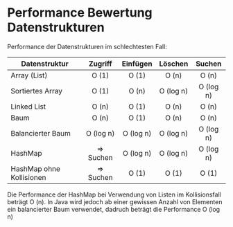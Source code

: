 # Performance Bewertung Datenstrukturen

Performance der Datenstrukturen im schlechtesten Fall:

| Datenstruktur            | Zugriff   | Einfügen  | Löschen   | Suchen    |
| ------------------------ |:---------:|:---------:|:---------:|:---------:|
| Array (List)             | O (1)     | O (1)     | O (n)     | O (n)     |
| Sortiertes Array         | O (1)     | O (n)     | O (log n) | O (log n) |
| Linked List              | O (n)     | O (1)     | O (n)     | O (n)     |
| Baum                     | O (n)     | O (1)     | O (n)     | O (n)     |
| Balancierter Baum        | O (log n) | O (log n) | O (log n) | O (log n) |
| HashMap                  | => Suchen | O (log n) | O (log n) | O (log n) |
| HashMap ohne Kollisionen | => Suchen | O (1)     | O (1)     | O (1)     |

Die Performance der HashMap bei Verwendung von Listen im Kollisionsfall beträgt  O (n). In Java wird jedoch ab einer gewissen Anzahl von Elementen ein balancierter Baum verwendet, dadruch beträgt die Performance O (log n)


